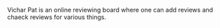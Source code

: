 Vichar Pat is an online reviewing board where one can add reviews and chaeck reviews for various things.